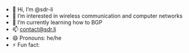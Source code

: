 - 👋 Hi, I’m @sdr-li
- 👀 I’m interested in wireless communication and computer networks
- 🌱 I’m currently learning how to BGP
- 📫 contact@sdr.li
- 😄 Pronouns: he/he
- ⚡ Fun fact: 

